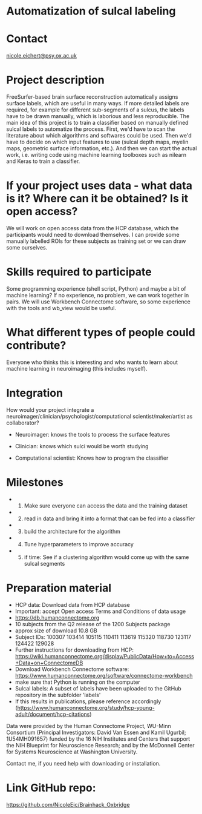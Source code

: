# Automatization of sulcal labeling

# Contact
nicole.eichert@psy.ox.ac.uk

# Project description
FreeSurfer-based brain surface reconstruction automatically assigns surface labels, which are useful in many ways. If more detailed labels are required, for example for different sub-segments of a sulcus, the labels have to be drawn manually, which is laborious and less reproducible. The main idea of this project is to train a classifier based on manually defined sulcal labels to automatize the process. First, we'd have to scan the literature about which algorithms and softwares could be used. Then we'd have to decide on which input features to use (sulcal depth maps, myelin maps, geometric surface information, etc.). And then we can start the actual work, i.e. writing code using machine learning toolboxes such as nilearn and Keras to train a classifier.


# If your project uses data - what data is it? Where can it be obtained? Is it open access?

We will work on open access data from the HCP database, which the participants would need to download themselves. I can provide some manually labelled ROIs for these subjects as training set or we can draw some ourselves.


# Skills required to participate

Some programming experience (shell script, Python) and maybe a bit of machine learning? If no experience, no problem, we can work together in pairs. We will use Workbench Connectome software, so some experience with the tools and wb_view would be useful.


# What different types of people could contribute?

Everyone who thinks this is interesting and who wants to learn about machine learning in neuroimaging (this includes myself).


# Integration

How would your project integrate a neuroimager/clinician/psychologist/computational scientist/maker/artist as collaborator?

* Neuroimager: knows the tools to process the surface features

* Clinician: knows which sulci would be worth studying

* Computational scientist: Knows how to program the classifier


# Milestones

* 1) Make sure everyone can access the data and the training dataset

* 2) read in data and bring it into a format that can be fed into a classifier

* 3) build the architecture for the algorithm

* 4) Tune hyperparameters to improve accuracy

* 5) if time: See if a clustering algorithm would come up with the same sulcal segments


# Preparation material

* HCP data: Download data from HCP database
* Important: accept Open access Terms and Conditions of data usage
* https://db.humanconnectome.org
* 10 subjects from the Q2 release of the 1200 Subjects package
* approx size of download 10.8 GB
* Subject IDs: 100307 103414 105115 110411 113619 115320 118730 123117 124422 129028
* Further instructions for downloading from HCP: https://wiki.humanconnectome.org/display/PublicData/How+to+Access+Data+on+ConnectomeDB
* Download Workbench Connectome software: https://www.humanconnectome.org/software/connectome-workbench
* make sure that Python is running on the computer
* Sulcal labels: A subset of labels have been uploaded to the GitHub repository in the subfolder 'labels'
* If this results in publications, please reference accordingly (https://www.humanconnectome.org/study/hcp-young-adult/document/hcp-citations)

Data were provided by the Human Connectome Project, WU-Minn Consortium (Principal Investigators: David Van Essen and Kamil Ugurbil; 1U54MH091657) funded by the 16 NIH Institutes and Centers that support the NIH Blueprint for Neuroscience Research; and by the McDonnell Center for Systems Neuroscience at Washington University.

Contact me, if you need help with downloading or installation.

# Link GitHub repo:

https://github.com/NicoleEic/Brainhack_Oxbridge
